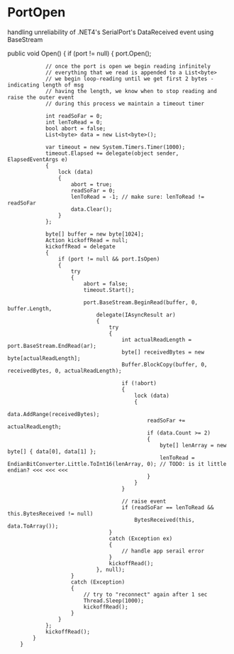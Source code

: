 # PortOpen
handling unreliability of .NET4's SerialPort's DataReceived event using BaseStream

public void Open()
        {
            if (port != null)
            {
                port.Open();

                // once the port is open we begin reading infinitely 
                // everything that we read is appended to a List<byte>
                // we begin loop-reading until we get first 2 bytes - indicating length of msg
                // having the length, we know when to stop reading and raise the outer event
                // during this process we maintain a timeout timer

                int readSoFar = 0;
                int lenToRead = 0;
                bool abort = false;
                List<byte> data = new List<byte>();

                var timeout = new System.Timers.Timer(1000);
                timeout.Elapsed += delegate(object sender, ElapsedEventArgs e)
                {
                    lock (data)
                    {
                        abort = true;
                        readSoFar = 0;
                        lenToRead = -1; // make sure: lenToRead != readSoFar
                        data.Clear();
                    }
                };

                byte[] buffer = new byte[1024];
                Action kickoffRead = null;
                kickoffRead = delegate
                {
                    if (port != null && port.IsOpen)
                    {
                        try
                        {
                            abort = false;
                            timeout.Start();

                            port.BaseStream.BeginRead(buffer, 0, buffer.Length,
                                delegate(IAsyncResult ar)
                                {
                                    try
                                    {
                                        int actualReadLength = port.BaseStream.EndRead(ar);
                                        byte[] receivedBytes = new byte[actualReadLength];
                                        Buffer.BlockCopy(buffer, 0, receivedBytes, 0, actualReadLength);

                                        if (!abort)
                                        {
                                            lock (data)
                                            {
                                                data.AddRange(receivedBytes);
                                                readSoFar += actualReadLength;
                                                if (data.Count >= 2)
                                                {
                                                    byte[] lenArray = new byte[] { data[0], data[1] };
                                                    lenToRead = EndianBitConverter.Little.ToInt16(lenArray, 0); // TODO: is it little endian? <<< <<< <<<
                                                }
                                            }
                                        }

                                        // raise event
                                        if (readSoFar == lenToRead && this.BytesReceived != null)
                                            BytesReceived(this, data.ToArray());
                                    }
                                    catch (Exception ex)
                                    {
                                        // handle app serail error
                                    }
                                    kickoffRead();
                                }, null);
                        }
                        catch (Exception)
                        {
                            // try to "reconnect" again after 1 sec
                            Thread.Sleep(1000);
                            kickoffRead();
                        }
                    }
                };
                kickoffRead();
            }
        }

